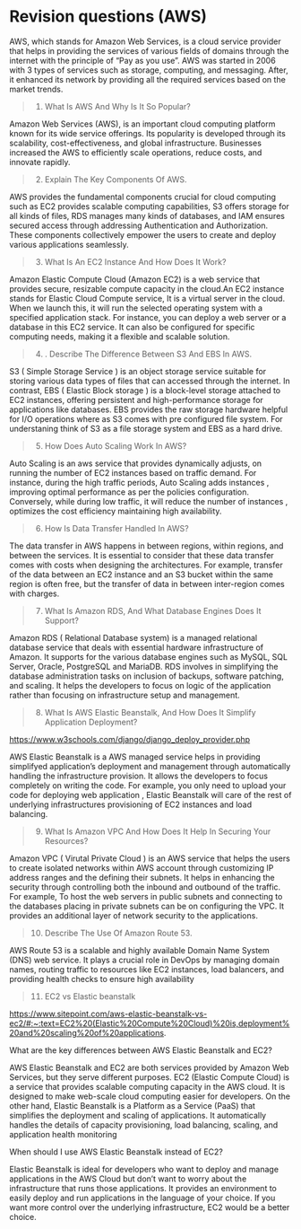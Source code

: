 # Revision questions (AWS)
AWS, which stands for Amazon Web Services, is a cloud service provider that helps in providing the services of various fields of domains through the internet with the principle of “Pay as you use”. AWS was started in 2006 with 3 types of services such as storage, computing, and messaging. After, it enhanced its network by providing all the required services based on the market trends.

> 1.  What Is AWS And Why Is It So Popular?

Amazon Web Services (AWS), is an important cloud computing platform known for its wide service offerings. Its popularity is developed through its scalability, cost-effectiveness, and global infrastructure. Businesses increased the AWS to efficiently scale operations, reduce costs, and innovate rapidly.

> 2.  Explain The Key Components Of AWS.

AWS provides the fundamental components crucial for cloud computing such as EC2 provides scalable computing capabilities, S3 offers storage for all kinds of files, RDS manages many kinds of databases, and IAM ensures secured access through addressing Authentication and Authorization. These components collectively empower the users to create and deploy various applications seamlessly.

> 3.  What Is An EC2 Instance And How Does It Work?

Amazon Elastic Compute Cloud (Amazon EC2) is a web service that provides secure, resizable compute capacity in the cloud.An EC2 instance stands for Elastic Cloud Compute service, It is a virtual server in the cloud. When we launch this, it will run the selected operating system with a specified application stack. For instance, you can deploy a web server or a database in this EC2 service. It can also be configured for specific computing needs, making it a flexible and scalable solution.

> 4. . Describe The Difference Between S3 And EBS In AWS.

S3 ( Simple Storage Service ) is an object storage service suitable for storing various data types of files that can accessed through the internet. In contrast, EBS ( Elastic Block storage ) is a block-level storage attached to EC2 instances, offering persistent and high-performance storage for applications like databases. EBS provides the raw storage hardware helpful for I/O operations where as S3 comes with pre configured file system. For understaning think of S3 as a file storage system and EBS as a hard drive.

> 5. How Does Auto Scaling Work In AWS? 

Auto Scaling is an aws service that provides dynamically adjusts, on running the number of EC2 instances based on traffic demand. For instance, during the high traffic periods, Auto Scaling adds instances , improving optimal performance as per the policies configuration. Conversely, while during low traffic, it will reduce the number of instances , optimizes the cost efficiency maintaining high availability.

> 6. How Is Data Transfer Handled In AWS?

The data transfer in AWS happens in between regions, within regions, and between the services. It is essential to consider that these data transfer comes with costs when designing the architectures. For example, transfer of the data between an EC2 instance and an S3 bucket within the same region is often free, but the transfer of data in between inter-region comes with charges.

> 7. What Is Amazon RDS, And What Database Engines Does It Support?

Amazon RDS ( Relational Database system) is a managed relational database service that deals with essential hardware infrastructure of Amazon. It supports for the various database engines such as MySQL, SQL Server, Oracle, PostgreSQL and MariaDB. RDS involves in simplifying the database administration tasks on inclusion of backups, software patching, and scaling. It helps the developers to focus on logic of the application rather than focusing on infrastructure setup and management.

> 8. What Is AWS Elastic Beanstalk, And How Does It Simplify Application Deployment?

https://www.w3schools.com/django/django_deploy_provider.php

AWS Elastic Beanstalk is a AWS managed service helps in providing simplifyed application’s deployment and management through automatically handling the infrastructure provision. It allows the developers to focus completely on writing the code. For example, you only need to upload your code for deploying web application , Elastic Beanstalk will care of the rest of underlying infrastructures provisioning of EC2 instances and load balancing.

> 9. What Is Amazon VPC And How Does It Help In Securing Your Resources?

Amazon VPC ( Virutal Private Cloud ) is an AWS service that helps the users to create isolated networks within AWS account through customizing IP address ranges and the defining their subnets. It helps in enhancing the security through controlling both the inbound and outbound of the traffic. For example, To host the web servers in public subnets and connecting to the databases placing in private subnets can be on configuring the VPC. It provides an additional layer of network security to the applications.

> 10. Describe The Use Of Amazon Route 53.

AWS Route 53 is a scalable and highly available Domain Name System (DNS) web service. It plays a crucial role in DevOps by managing domain names, routing traffic to resources like EC2 instances, load balancers, and providing health checks to ensure high availability

> 11. EC2 vs Elastic beanstalk

https://www.sitepoint.com/aws-elastic-beanstalk-vs-ec2/#:~:text=EC2%20(Elastic%20Compute%20Cloud)%20is,deployment%20and%20scaling%20of%20applications.

What are the key differences between AWS Elastic Beanstalk and EC2?

AWS Elastic Beanstalk and EC2 are both services provided by Amazon Web Services, but they serve different purposes. EC2 (Elastic Compute Cloud) is a service that provides scalable computing capacity in the AWS cloud. It is designed to make web-scale cloud computing easier for developers. On the other hand, Elastic Beanstalk is a Platform as a Service (PaaS) that simplifies the deployment and scaling of applications. It automatically handles the details of capacity provisioning, load balancing, scaling, and application health monitoring

When should I use AWS Elastic Beanstalk instead of EC2?

Elastic Beanstalk is ideal for developers who want to deploy and manage applications in the AWS Cloud but don’t want to worry about the infrastructure that runs those applications. It provides an environment to easily deploy and run applications in the language of your choice. If you want more control over the underlying infrastructure, EC2 would be a better choice.